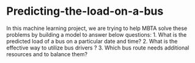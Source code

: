 # Predicting-the-load-on-a-bus
In this machine learning project, we are trying to help MBTA solve these problems by building a model to answer below questions: 1. What is the predicted load of a bus on a particular date and time? 2. What is the effective way to utilize bus drivers ? 3. Which bus route needs additional resources and to balance them?
